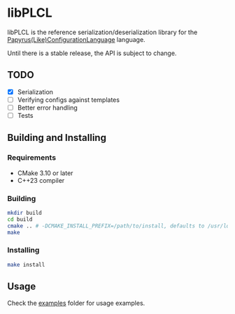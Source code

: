 # libPLCL

libPLCL is the reference serialization/deserialization library for the [Papyrus(Like)ConfigurationLanguage](https://github.com/PapyrusLikeConfigurationLanguage/PapyrusLikeConfigurationLanguage) language.

Until there is a stable release, the API is subject to change.

## TODO

- [x] Serialization
- [ ] Verifying configs against templates
- [ ] Better error handling
- [ ] Tests

## Building and Installing

### Requirements

- CMake 3.10 or later
- C++23 compiler

### Building

```bash
mkdir build
cd build 
cmake .. # -DCMAKE_INSTALL_PREFIX=/path/to/install, defaults to /usr/local
make
```

### Installing

```bash
make install
```

## Usage

Check the [examples](examples) folder for usage examples.
